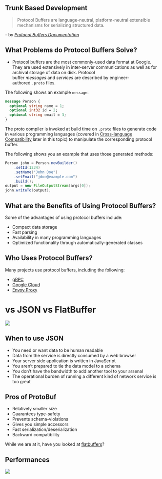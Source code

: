## Trunk Based Development
> Protocol Buffers are language-neutral, platform-neutral extensible mechanisms for serializing structured data.

\- by *[Protocol Buffers Documentation](https://protobuf.dev/)*

## What Problems do Protocol Buffers Solve?
- Protocol buffers are the most commonly-used data format at Google. They are used extensively in inter-server communications as well as for archival storage of data on disk. Protocol buffer _messages_ and _services_ are described by engineer-authored `.proto` files.

The following shows an example `message`:
```proto
message Person {
  optional string name = 1;
  optional int32 id = 2;
  optional string email = 3;
}
```

The proto compiler is invoked at build time on `.proto` files to generate code in various programming languages (covered in [Cross-language Compatibility](https://protobuf.dev/overview/#cross-lang) later in this topic) to manipulate the corresponding protocol buffer.

The following shows you an example that uses those generated methods:

```java
Person john = Person.newBuilder()
    .setId(1234)
    .setName("John Doe")
    .setEmail("jdoe@example.com")
    .build();
output = new FileOutputStream(args[0]);
john.writeTo(output);
```

## What are the Benefits of Using Protocol Buffers?
Some of the advantages of using protocol buffers include:

- Compact data storage
- Fast parsing
- Availability in many programming languages
- Optimized functionality through automatically-generated classes

## Who Uses Protocol Buffers?

Many projects use protocol buffers, including the following:

- [gRPC](https://grpc.io/)
- [Google Cloud](https://cloud.google.com/)
- [Envoy Proxy](https://www.envoyproxy.io/)

# vs JSON vs FlatBuffer
![](https://miro.medium.com/v2/resize:fit:720/format:webp/1*isiAhwh0A4K-IW22z1YSPw.png)
## When to use JSON

- You need or want data to be human readable
- Data from the service is directly consumed by a web browser
- Your server side application is written in JavaScript
- You aren’t prepared to tie the data model to a schema
- You don’t have the bandwidth to add another tool to your arsenal
- The operational burden of running a different kind of network service is too great

## Pros of ProtoBuf

- Relatively smaller size
- Guarantees type-safety
- Prevents schema-violations
- Gives you simple accessors
- Fast serialization/deserialization
- Backward compatibility

While we are at it, have you looked at [flatbuffers](https://codeburst.io/json-vs-protocol-buffers-vs-flatbuffers-a4247f8bda6f)?

## Performances
[](https://miro.medium.com/v2/resize:fit:720/format:webp/1*gU2SDWsEaIoI5DVVJ_h0aw.png)

![](https://miro.medium.com/v2/resize:fit:720/format:webp/1*4rzAxZR6P_IXSWSgCaSVvQ.png)